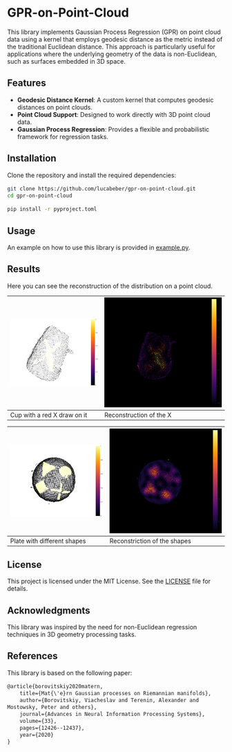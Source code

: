 # GPR-on-Point-Cloud

This library implements Gaussian Process Regression (GPR) on point cloud data using a kernel that employs geodesic distance as the metric instead of the traditional Euclidean distance. This approach is particularly useful for applications where the underlying geometry of the data is non-Euclidean, such as surfaces embedded in 3D space.

## Features

- **Geodesic Distance Kernel**: A custom kernel that computes geodesic distances on point clouds.
- **Point Cloud Support**: Designed to work directly with 3D point cloud data.
- **Gaussian Process Regression**: Provides a flexible and probabilistic framework for regression tasks.

## Installation

Clone the repository and install the required dependencies:

```bash
git clone https://github.com/lucabeber/gpr-on-point-cloud.git
cd gpr-on-point-cloud
```

```bash
pip install -r pyproject.toml
```




## Usage

An example on how to use this library is provided in [example.py](example.py). 

## Results
Here you can see the reconstruction of the distribution on a point cloud. 

| ![Image 1](images/real_cup.png) | ![Image 2](images/gpr_cup.png) |
|-------------------------|------------------------|
| Cup with a red X draw on it               | Reconstruction of the X             |


| ![Image 1](images/real_plate.png) | ![Image 2](images/plate_gpr.png) |
|-------------------------|------------------------|
| Plate with different shapes               | Reconstriction of the shapes              |




## License

This project is licensed under the MIT License. See the [LICENSE](LICENSE) file for details.

## Acknowledgments

This library was inspired by the need for non-Euclidean regression techniques in 3D geometry processing tasks.

## References

This library is based on the following paper:

```
@article{borovitskiy2020matern,
    title={Mat{\'e}rn Gaussian processes on Riemannian manifolds},
    author={Borovitskiy, Viacheslav and Terenin, Alexander and Mostowsky, Peter and others},
    journal={Advances in Neural Information Processing Systems},
    volume={33},
    pages={12426--12437},
    year={2020}
}
```